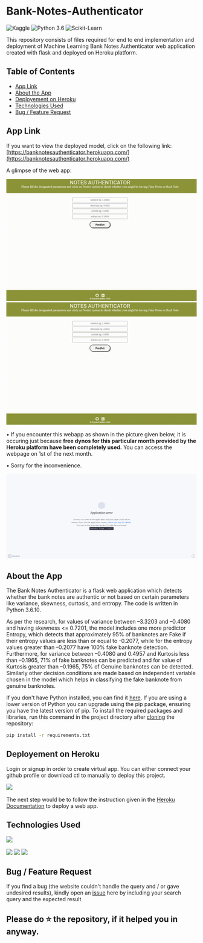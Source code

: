 # Bank-Notes-Authenticator

![Kaggle](https://img.shields.io/badge/Dataset-Kaggle-blue.svg) ![Python 3.6](https://img.shields.io/badge/Python-3.6-brightgreen.svg) ![Scikit-Learn](https://img.shields.io/badge/Library-ScikitLearn-orange.svg)

This repository consists of files required for end to end implementation and deployment of Machine Learning Bank Notes Authenticator web application created with flask and deployed on Heroku platform.

## Table of Contents
  * [App Link](#app-link)
  * [About the App](#about-the-app)
  * [Deployement on Heroku](#deployement-on-heroku)
  * [Technologies Used](#technologies-used)
  * [Bug / Feature Request](#bug---feature-request)


## App Link
If you want to view the deployed model, click on the following link:<br />
[https://banknotesauthenticator.herokuapp.com/](https://banknotesauthenticator.herokuapp.com/)

A glimpse of the web app:

![GIF](readme_resources/bank_note_fake.gif)
![GIF](readme_resources/bank_note_authenticate.gif)

• If you encounter this webapp as shown in the picture given below, it is occuring just because **free dynos for this particular month provided by the Heroku platform have been completely used.** You can access the webpage on 1st of the next month.

• Sorry for the inconvenience.

![Heroku-Error](readme_resources/application-error-heroku.png)

## About the App
The Bank Notes Authenticator is a flask web application which detects whether the bank notes are authentic or not based on certain parameters like variance, skewness, curtosis, and entropy. The code is written in Python 3.6.10. 

As per the research, for values of variance between –3.3203 and –0.4080 and having skewness <= 0.7201, the model includes one more predictor Entropy, which detects that approximately 95% of banknotes are Fake if their entropy values are less than or equal to -0.2077, while for the entropy values greater than –0.2077 have 100% fake banknote  detection. Furthermore, for variance between –0.4080 and 0.4957 and Kurtosis less than –0.1965, 71% of fake banknotes can be  predicted  and for value of Kurtosis greater  than –0.1965,  75% of Genuine banknotes can be detected. Similarly other decision conditions are made based on independent variable chosen in the model which helps in classifying the fake banknote from genuine banknotes.

If you don't have Python installed, you can find it [here](https://www.python.org/downloads/). If you are using a lower version of Python you can upgrade using the pip package, ensuring you have the latest version of pip. To install the required packages and libraries, run this command in the project directory after [cloning](https://www.howtogeek.com/451360/how-to-clone-a-github-repository/) the repository:
```bash
pip install -r requirements.txt
```

## Deployement on Heroku
Login or signup in order to create virtual app. You can either connect your github profile or download ctl to manually to deploy this project.

[![](https://i.imgur.com/dKmlpqX.png)](https://heroku.com)

The next step would be to follow the instruction given in the [Heroku Documentation](https://devcenter.heroku.com/articles/getting-started-with-python) to deploy a web app.

## Technologies Used

![](https://forthebadge.com/images/badges/made-with-python.svg)

[<img target="_blank" src="https://flask.palletsprojects.com/en/1.1.x/_images/flask-logo.png" width=170>](https://flask.palletsprojects.com/en/1.1.x/) [<img target="_blank" src="https://number1.co.za/wp-content/uploads/2017/10/gunicorn_logo-300x85.png" width=280>](https://gunicorn.org) [<img target="_blank" src="https://scikit-learn.org/stable/_static/scikit-learn-logo-small.png" width=200>](https://scikit-learn.org/stable/) 

## Bug / Feature Request

If you find a bug (the website couldn't handle the query and / or gave undesired results), kindly open an [issue](https://github.com/divyansh1195/Bank-Notes-Authenticator/issues) here by including your search query and the expected result


## Please do ⭐ the repository, if it helped you in anyway.
